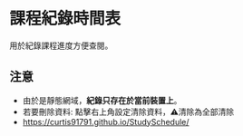 # 課程紀錄時間表
用於紀錄課程進度方便查閱。
## 注意
- 由於是靜態網域，__紀錄只存在於當前裝置上__。
- 若要刪除資料: 點擊右上角設定清除資料，⚠️清除為全部清除
- https://curtis91791.github.io/StudySchedule/